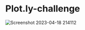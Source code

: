 # Plot.ly-challenge
![Screenshot 2023-04-18 214112](https://user-images.githubusercontent.com/81940890/232766324-d9c7bae4-9adc-4f21-8a2c-a40b9d7bca95.png)
